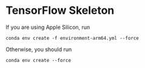 # TensorFlow Skeleton

If you are using Apple Silicon, run

```
conda env create -f environment-arm64.yml --force
```

Otherwise, you should run

```
conda env create --force
```
